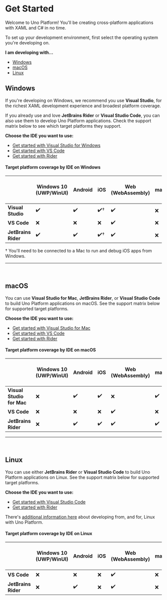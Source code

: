 # Get Started

Welcome to Uno Platform! You'll be creating cross-platform applications with XAML and C# in no time.

To set up your development environment, first select the operating system you're developing on.

**I am developing with...**

 - [Windows](#windows)
 - [macOS](#macos)
 - [Linux](#linux)

 ## Windows

If you're developing on Windows, we recommend you use **Visual Studio**, for the richest XAML development experience and broadest platform coverage. 

If you already use and love **JetBrains Rider** or **Visual Studio Code**, you can also use them to develop Uno Platform applications. Check the support matrix below to see which target platforms they support.

**Choose the IDE you want to use:**

 - [Get started with Visual Studio for Windows](get-started-vs.md)
 - [Get started with VS Code](get-started-vscode.md)
 - [Get started with Rider](get-started-rider.md)

 #### Target platform coverage by IDE on Windows

 |                 | Windows 10 (UWP/WinUI) | Android | iOS | Web (WebAssembly) | macOS | Linux (Skia-Gtk) | Windows 7+ (Skia-WPF) |
|-----------------|------------------------|---------|-----|-------------------|-------|------------------|-----------------------|
| **Visual Studio**   | ✔️                      | ✔️       | ✔️†  | ✔️                 | ❌     | ✔️                | ✔️                     |
| **VS Code**         | ❌                      | ❌       | ❌   | ✔️                 | ❌     | ✔️                | ✔️                     |
| **JetBrains Rider** | ✔️                      | ✔️       | ✔️†  | ✔️                 | ❌     | ✔️                | ✔️                     |


 † You'll need to be connected to a Mac to run and debug iOS apps from Windows.

 ***
 <br>

 ## macOS

You can use **Visual Studio for Mac**, **JetBrains Rider**, or **Visual Studio Code** to build Uno Platform applications on macOS. See the support matrix below for supported target platforms.

**Choose the IDE you want to use:**

 - [Get started with Visual Studio for Mac](get-started-vsmac.md)
 - [Get started with VS Code](get-started-vscode.md)
 - [Get started with Rider](get-started-rider.md)

 #### Target platform coverage by IDE on macOS

|                       | Windows 10 (UWP/WinUI) | Android | iOS | Web (WebAssembly) | macOS | Linux (Skia-Gtk) | Windows 7+ (Skia-WPF) |
|-----------------------|------------------------|---------|-----|-------------------|-------|------------------|-----------------------|
| **Visual Studio for Mac** | ❌                      | ✔️       | ✔️   | ❌                 | ✔️     | ✔️                | ❌                     |
| **VS Code**               | ❌                      | ❌       | ❌   | ✔️                 | ❌     | ✔️                | ❌                     |
| **JetBrains Rider**       | ❌                      | ✔️       | ✔️   | ✔️                 | ✔️     | ✔️                | ❌                     |

***
 <br>

 ## Linux

 You can use either **JetBrains Rider** or **Visual Studio Code** to build Uno Platform applications on Linux. See the support matrix below for supported target platforms.
 
**Choose the IDE you want to use:**

 - [Get started with Visual Studio Code](get-started-vscode.md)
 - [Get started with Rider](get-started-rider.md)

 There's [additional information here](get-started-with-linux.md) about developing from, and for, Linux with Uno Platform.

 #### Target platform coverage by IDE on Linux

|                 | Windows 10 (UWP/WinUI) | Android | iOS | Web (WebAssembly) | macOS | Linux (Skia-Gtk) | Windows 7+ (Skia-WPF) |
|-----------------|------------------------|---------|-----|-------------------|-------|------------------|-----------------------|
| **VS Code**         | ❌                      | ❌       | ❌   | ✔️                 | ❌     | ✔️                | ❌                     |
| **JetBrains Rider** | ❌                      | ✔️       | ❌   | ✔️                 | ❌     | ✔️                | ❌                     |